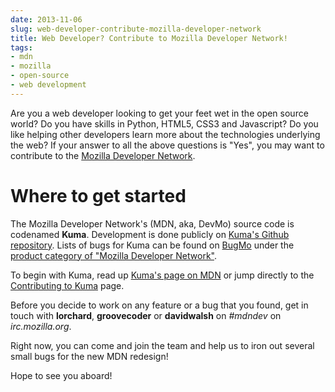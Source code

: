 ```yaml
---
date: 2013-11-06
slug: web-developer-contribute-mozilla-developer-network
title: Web Developer? Contribute to Mozilla Developer Network!
tags:
- mdn
- mozilla
- open-source
- web development
---
```


Are you a web developer looking to get your feet wet in the open source world? Do you have skills in Python, HTML5, CSS3 and Javascript? Do you like helping other developers learn more about the technologies underlying the web? If your answer to all the above questions is "Yes", you may want to contribute to the [Mozilla Developer Network](https://developer.mozilla.org).<!-- more -->



# Where to get started



The Mozilla Developer Network's (MDN, aka, DevMo) source code is codenamed **Kuma**. Development is done publicly on [Kuma's Github repository](https://github.com/mozilla/kuma). Lists of bugs for Kuma can be found on [BugMo](https://bugzilla.mozilla.org) under the [product category of "Mozilla Developer Network"](https://bugzilla.mozilla.org/describecomponents.cgi?product=Mozilla%20Developer%20Network).

To begin with Kuma, read up [Kuma's page on MDN](https://developer.mozilla.org/docs/Project:MDN/Kuma) or jump directly to the [Contributing to Kuma](https://developer.mozilla.org/docs/Project:MDN/Kuma/Contributing) page.

Before you decide to work on any feature or a bug that you found, get in touch with **lorchard**, **groovecoder** or **davidwalsh** on _#mdndev_ on _irc.mozilla.org_.

Right now, you can come and join the team and help us to iron out several small bugs for the new MDN redesign!

Hope to see you aboard!

